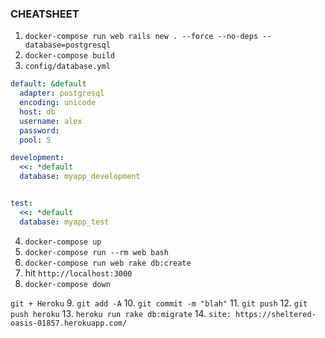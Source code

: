 ### CHEATSHEET

1. `docker-compose run web rails new . --force --no-deps --database=postgresql`
2. `docker-compose build`
3. `config/database.yml`

```yml
default: &default
  adapter: postgresql
  encoding: unicode
  host: db
  username: alex
  password:
  pool: 5

development:
  <<: *default
  database: myapp_development


test:
  <<: *default
  database: myapp_test
```

4. `docker-compose up`
5. `docker-compose run --rm web bash`
6. `docker-compose run web rake db:create`
7. hit `http://localhost:3000`
8. `docker-compose down`


`git + Heroku`
9. `git add -A`
10. `git commit -m "blah"`
11. `git push`
12. `git push heroku`
13. `heroku run rake db:migrate`
14. `site: https://sheltered-oasis-01857.herokuapp.com/`
